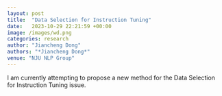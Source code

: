 ```yaml
---
layout: post
title:  "Data Selection for Instruction Tuning"
date:   2023-10-29 22:21:59 +00:00
image: /images/wd.png
categories: research
author: "Jiancheng Dong"
authors: "*Jiancheng Dong*"
venue: "NJU NLP Group"
---
```


I am currently attempting to propose a new method for the Data Selection for Instruction Tuning issue. 
<!-- Previous approaches have started from the perspectives of loss and diversity. However, I believe that the learnability of the data itself should be addressed before the filtering framework. -->